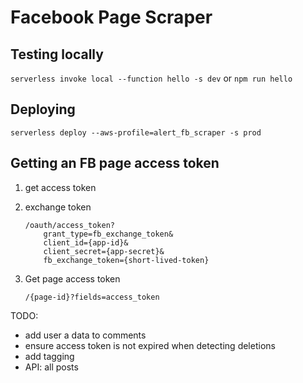 # Facebook Page Scraper

## Testing locally
```serverless invoke local --function hello -s dev```
or
```npm run hello```

## Deploying
```serverless deploy --aws-profile=alert_fb_scraper -s prod```

## Getting an FB page access token
1. get access token
2. exchange token
	```
	/oauth/access_token?  
		grant_type=fb_exchange_token&           
		client_id={app-id}&
		client_secret={app-secret}&
		fb_exchange_token={short-lived-token} 
	```

3. Get page access token
	```
	/{page-id}?fields=access_token
	```


TODO:
- add user a data to comments
- ensure access token is not expired when detecting deletions
- add tagging
- API: all posts


